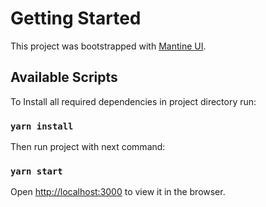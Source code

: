 # Getting Started

This project was bootstrapped with [Mantine UI](https://mantine.dev/).

## Available Scripts

To Install all required dependencies in project directory run:
### `yarn install`

Then run project with next command:

### `yarn start`
Open [http://localhost:3000](http://localhost:3000) to view it in the browser.
